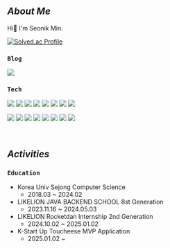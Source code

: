 ## *About Me*
Hi👋 I'm Seonik Min.

[![Solved.ac Profile](http://mazassumnida.wtf/api/mini/generate_badge?boj=alstjsdlr990321)](https://solved.ac/alstjsdlr990321)


### `Blog`
<a href="https://velog.io/@alstjsdlr0321">
 <img src="https://img.shields.io/badge/Velog-20C997?style=flat-square&logo=Velog&logoColor=white"/> 
</a>


### `Tech`

<img src="https://img.shields.io/badge/SpringBoot-6DB33F?style=flat-square&logo=SpringBoot&logoColor=white"/> <img src="https://img.shields.io/badge/AWS-232F3E?style=flat-square&logo=amazonaws&logoColor=white"/> <img src="https://img.shields.io/badge/MySQL-4479A1?style=flat-square&logo=MySQL&logoColor=white"/> <img src="https://img.shields.io/badge/-ElasticSearch-005571?style=flat-square&logo=elasticsearch"/> <img src="https://img.shields.io/badge/JWT-black?style=flat-square&&logo=JSON%20web%20tokens"/> <img src="https://img.shields.io/badge/Rabbitmq-FF6600?style=flat-square&&logo=rabbitmq&logoColor=white"/> <img src="https://img.shields.io/badge/GoogleCloud-%234285F4.svg?style=flat-square&logo=google-cloud&logoColor=white"/>
<img src="https://img.shields.io/badge/docker-%230db7ed.svg?style=flat-square&logo=docker&logoColor=white"/>

<img src="https://img.shields.io/badge/grafana-%23F46800.svg?style=flat-square&logo=grafana&logoColor=white"/> <img src="https://img.shields.io/badge/kubernetes-%23326ce5.svg?style=flat-square&logo=kubernetes&logoColor=white"/> <img src="https://img.shields.io/badge/nginx-%23009639.svg?style=flat-square&logo=nginx&logoColor=white"/> <img src="https://img.shields.io/badge/github%20actions-%232671E5.svg?style=flat-square&logo=githubactions&logoColor=white"/> <img src="https://img.shields.io/badge/jenkins-%232C5263.svg?style=flat-square&logo=jenkins&logoColor=white"/>
<img src="https://img.shields.io/badge/Amazon%20S3-FF9900?style=flat-square&logo=amazons3&logoColor=white"/>
<img src="https://img.shields.io/badge/postgres-%23316192.svg?style=flat-square&logo=postgresql&logoColor=white"/>
<img src="https://img.shields.io/badge/redis-%23DD0031.svg?style=flat-square&logo=redis&logoColor=white"/>
 
<br>



## *Activities*

### `Education`
- Korea Univ Sejong Computer Science
  - 2018.03 ~ 2024.02
- LIKELION JAVA BACKEND SCHOOL 8st Generation
  - 2023.11.16 ~ 2024.05.03 
- LIKELION Rocketdan Internship 2nd Generation
  - 2024.10.02 ~ 2025.01.02
- K-Start Up Toucheese MVP Application
  - 2025.01.02 ~
</div>
  

